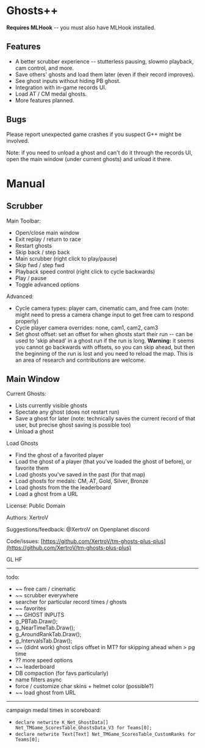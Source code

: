 # Ghosts++

**Requires MLHook** -- you must also have MLHook installed.

## Features

- A better scrubber experience -- stutterless pausing, slowmo playback, cam control, and more.
- Save others' ghosts and load them later (even if their record improves).
- See ghost inputs without hiding PB ghost.
- Integration with in-game records UI.
- Load AT / CM medal ghosts.
- More features planned.

## Bugs

Please report unexpected game crashes if you suspect G++ might be involved.

Note: if you need to unload a ghost and can't do it through the records UI, open the main window (under current ghosts) and unload it there.

# Manual

## Scrubber

Main Toolbar:

* Open/close main window
* Exit replay / return to race
* Restart ghosts
* Skip back / step back
* Main scrubber (right click to play/pause)
* Skip fwd / step fwd
* Playback speed control (right click to cycle backwards)
* Play / pause
* Toggle advanced options

Advanced:

* Cycle camera types: player cam, cinematic cam, and free cam (note: might need to press a camera change input to get free cam to respond properly)
* Cycle player camera overrides: none, cam1, cam2, cam3
* Set ghost offset: set an offset for when ghosts start their run -- can be used to 'skip ahead' in a ghost run if the run is long. **Warning:** it seems you cannot go backwards with offsets, so you can skip ahead, but then the beginning of the run is lost and you need to reload the map. This is an area of research and contributions are welcome.

## Main Window

Current Ghosts:

* Lists currently visible ghosts
* Spectate any ghost (does not restart run)
* Save a ghost for later (note: technically saves the current record of that user, but precise ghost saving is possible too)
* Unload a ghost

Load Ghosts

* Find the ghost of a favorited player
* Load the ghost of a player (that you've loaded the ghost of before), or favorite them
* Load ghosts you've saved in the past (for that map)
* Load ghosts for medals: CM, AT, Gold, Silver, Bronze
* Load ghosts from the the leaderboard
* Load a ghost from a URL


License: Public Domain

Authors: XertroV

Suggestions/feedback: @XertroV on Openplanet discord

Code/issues: [https://github.com/XertroV/tm-ghosts-plus-plus](https://github.com/XertroV/tm-ghosts-plus-plus)

GL HF

---------

todo:
- ~~ free cam / cinematic
- ~~ scrubber everywhere
- searcher for particular record times / ghosts
- ~~ favorites
- ~~ GHOST INPUTS
- g_PBTab.Draw();
- g_NearTimeTab.Draw();
- g_AroundRankTab.Draw();
- g_IntervalsTab.Draw();
- ~~ (didnt work) ghost clips offset in MT? for skipping ahead when > pg time
- ?? more speed options
- ~~ leaderboard
- DB compaction (for favs particularly)
- name filters async
- force / customize char skins + helmet color (possible?)
- ~~ load ghost from URL


------------

campaign medal times in scoreboard:
- `declare netwrite K_Net_GhostData[] Net_TMGame_ScoresTable_GhostsData_V3 for Teams[0];`
- `declare netwrite Text[Text] Net_TMGame_ScoresTable_CustomRanks for Teams[0];`
